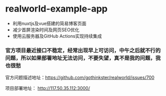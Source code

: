 # realworld-example-app
- 利用nuxtjs及vue搭建的简易博客页面
- 减少首屏渲染时间及网页SEO优化
- 使用云服务器及GitHub Actions实现持续集成

### 官方项目最近接口不稳定，经常出现早上可访问，中午之后就不行的问题，所以如果部署地址无法访问，不要失望，真不是我的问题，我也很愁

官方问题描述地址：https://github.com/gothinkster/realworld/issues/700

项目部署地址： http://117.50.35.112:3000/
